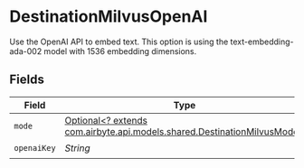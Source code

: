 # DestinationMilvusOpenAI

Use the OpenAI API to embed text. This option is using the text-embedding-ada-002 model with 1536 embedding dimensions.


## Fields

| Field                                                                                                                   | Type                                                                                                                    | Required                                                                                                                | Description                                                                                                             |
| ----------------------------------------------------------------------------------------------------------------------- | ----------------------------------------------------------------------------------------------------------------------- | ----------------------------------------------------------------------------------------------------------------------- | ----------------------------------------------------------------------------------------------------------------------- |
| `mode`                                                                                                                  | [Optional<? extends com.airbyte.api.models.shared.DestinationMilvusMode>](../../models/shared/DestinationMilvusMode.md) | :heavy_minus_sign:                                                                                                      | N/A                                                                                                                     |
| `openaiKey`                                                                                                             | *String*                                                                                                                | :heavy_check_mark:                                                                                                      | N/A                                                                                                                     |